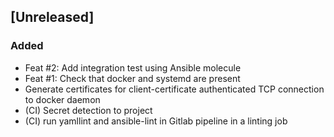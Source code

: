 ## [Unreleased]

### Added

- Feat #2: Add integration test using Ansible molecule
- Feat #1: Check that docker and systemd are present
- Generate certificates for client-certificate authenticated TCP connection to docker daemon
- (CI) Secret detection to project
- (CI) run yamllint and ansible-lint in Gitlab pipeline in a linting job
